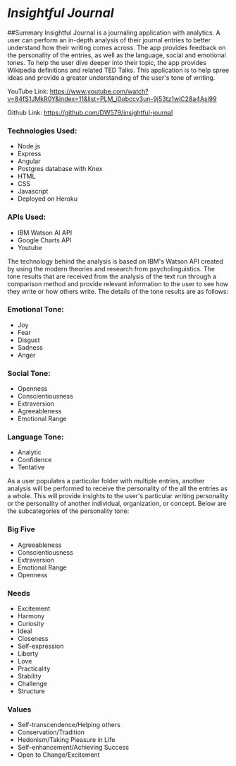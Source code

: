 ___Insightful Journal___
========================

##Summary
Insightful Journal is a journaling application with analytics. A user can perform an in-depth analysis of their journal entries to better understand how their writing comes across. The app provides feedback on the personality of the entries, as well as the language, social and emotional tones. To help the user dive deeper into their topic, the app provides Wikipedia definitions and related TED Talks. This application is to help spree ideas and provide a greater understanding of the user's tone of writing.

YouTube Link: https://www.youtube.com/watch?v=84fS1JMkR0Y&index=11&list=PLM_i0obccy3un-9j53tz1wiC28a4Asi99

Github Link: https://github.com/DW579/insightful-journal

### Technologies Used:
* Node.js
* Express
* Angular
* Postgres database with Knex
* HTML
* CSS
* Javascript
* Deployed on Heroku

### APIs Used:
* IBM Watson AI API
* Google Charts API
* Youtube

The technology behind the analysis is based on IBM's Watson API created by using the modern theories and research from psycholinguistics. The tone results that are received from the analysis of the text run through a comparison method and provide relevant information to the user to see how they write or how others write. The details of the tone results are as follows:

### Emotional Tone:
* Joy
* Fear
* Disgust
* Sadness
* Anger

### Social Tone:
* Openness
* Conscientiousness
* Extraversion
* Agreeableness
* Emotional Range

### Language Tone:
* Analytic
* Confidence
* Tentative

As a user populates a particular folder with multiple entries, another analysis will be performed to receive the personality of the all the entries as a whole. This will provide insights to the user's particular writing personality or the personality of another individual, organization, or concept. Below are the subcategories of the personality tone:

### Big Five
* Agreeableness
* Conscientiousness
* Extraversion
* Emotional Range
* Openness

### Needs
* Excitement
* Harmony
* Curiosity
* Ideal
* Closeness
* Self-expression
* Liberty
* Love
* Practicality
* Stability
* Challenge
* Structure

### Values
* Self-transcendence/Helping others
* Conservation/Tradition
* Hedonism/Taking Pleasure in Life
* Self-enhancement/Achieving Success
* Open to Change/Excitement
